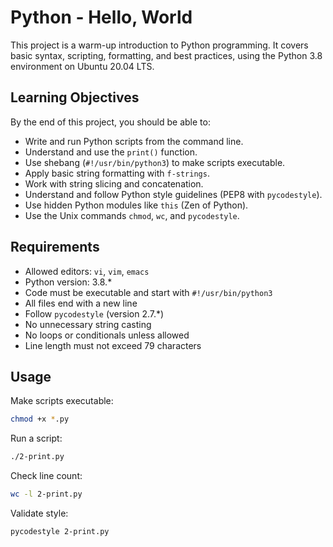 # Python - Hello, World

This project is a warm-up introduction to Python programming. It covers basic syntax, scripting, formatting, and best practices, using the Python 3.8 environment on Ubuntu 20.04 LTS.

## Learning Objectives

By the end of this project, you should be able to:

- Write and run Python scripts from the command line.
- Understand and use the `print()` function.
- Use shebang (`#!/usr/bin/python3`) to make scripts executable.
- Apply basic string formatting with `f-strings`.
- Work with string slicing and concatenation.
- Understand and follow Python style guidelines (PEP8 with `pycodestyle`).
- Use hidden Python modules like `this` (Zen of Python).
- Use the Unix commands `chmod`, `wc`, and `pycodestyle`.

## Requirements

- Allowed editors: `vi`, `vim`, `emacs`
- Python version: 3.8.*
- Code must be executable and start with `#!/usr/bin/python3`
- All files end with a new line
- Follow `pycodestyle` (version 2.7.*)
- No unnecessary string casting
- No loops or conditionals unless allowed
- Line length must not exceed 79 characters

## Usage

Make scripts executable:
```bash
chmod +x *.py
```

Run a script:
```bash
./2-print.py
```

Check line count:
```bash
wc -l 2-print.py
```

Validate style:
```bash
pycodestyle 2-print.py
```

